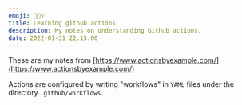 ```yaml
---
emoji: 🤹🏻‍♀️
title: Learning github actions
description: My notes on understanding Github actions.
date: 2022-01-31 22:15:00
---
```


These are my notes from [https://www.actionsbyexample.com/](https://www.actionsbyexample.com/)

Actions are configured by writing "workflows" in `YAML` files under the directory `.github/workflows`.

